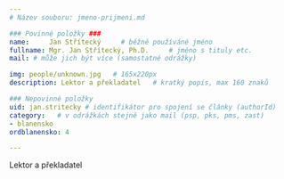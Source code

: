 ```yaml
---
# Název souboru: jmeno-prijmeni.md

### Povinné položky ###
name:     Jan Střítecký  	# běžně používáné jméno
fullname: Mgr. Jan Střítecký, Ph.D. 	# jméno s tituly etc.
mail: # může jich být více (samostatné odrážky)

img: people/unknown.jpg   # 165x220px
description: Lektor a překladatel 	# kratký popis, max 160 znaků

### Nepovinné položky
uid: jan.stritecky # identifikátor pro spojení se články (authorId)
category: 	# v odrážkách stejně jako mail (psp, pks, pms, zast)
- blanensko
ordblanensko: 4

---
```


Lektor a překladatel
